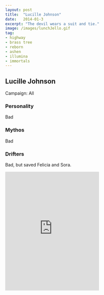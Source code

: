 ```yaml
---
layout: post
title:  "Lucille Johnson"
date:   2014-01-3
excerpt: "The devil wears a suit and tie."
image: /images/lunchJello.gif
tag:
- highway
- brass tree
- reborn
- ashen
- illumina
- immortals
---
```


## Lucille Johnson
Campaign: All

### Personality
Bad

### Mythos
Bad

### Drifters
Bad, but saved Felicia and Sora.

<iframe src="https://open.spotify.com/embed/user/isittooshortornotavailable/playlist/2lijXxJ8GW6EaQXGJaAM6Q" width="300" height="380" frameborder="0" allowtransparency="true" allow="encrypted-media"></iframe>
